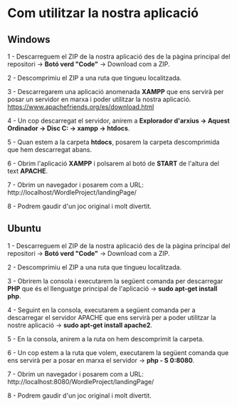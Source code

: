 # Com utilitzar la nostra aplicació

## Windows
1 - Descarreguem el ZIP de la nostra aplicació des de la pàgina principal del repositori -> <b>Botó verd "Code"</b> -> Download com a ZIP.

2 - Descomprimiu el ZIP a una ruta que tingueu localitzada.

3 - Descarregarem una aplicació anomenada <b>XAMPP</b> que ens servirà per posar un servidor en marxa i poder utilitzar la nostra aplicació.
https://www.apachefriends.org/es/download.html

4 - Un cop descarregat el servidor, anirem a <b>Explorador d'arxius -> Aquest Ordinador -> Disc C: -> xampp -> htdocs</b>.

5 - Quan estem a la carpeta <b>htdocs</b>, posarem la carpeta descomprimida que hem descarregat abans.

6 - Obrim l'aplicació <b>XAMPP</b> i polsarem al botó de <b>START</b> de l'altura del text <b>APACHE</b>.

7 - Obrim un navegador i posarem com a URL: http://localhost/WordleProject/landingPage/

8 - Podrem gaudir d'un joc original i molt divertit.

## Ubuntu
1 - Descarreguem el ZIP de la nostra aplicació des de la pàgina principal del repositori -> <b>Botó verd "Code"</b> -> Download com a ZIP.

2 - Descomprimiu el ZIP a una ruta que tingueu localitzada.

3 - Obrirem la consola i executarem la següent comanda per descarregar <b>PHP</b> que és el llenguatge principal de l'aplicació -> <b>sudo apt-get install php</b>.

4 - Seguint en la consola, executarem a següent comanda per a descarregar el servidor APACHE que ens servirà per a poder utilitzar la nostre aplicació -> <b>sudo apt-get install apache2</b>.

5 - En la consola, anirem a la ruta on hem descomprimit la carpeta.

6 -  Un cop estem a la ruta que volem, executarem la següent comanda que ens servirà per a posar en marxa el servidor -> <b>php - S 0:8080</b>.
  
7 - Obrim un navegador i posarem com a URL: http://localhost:8080/WordleProject/landingPage/

8 - Podrem gaudir d'un joc original i molt divertit.



